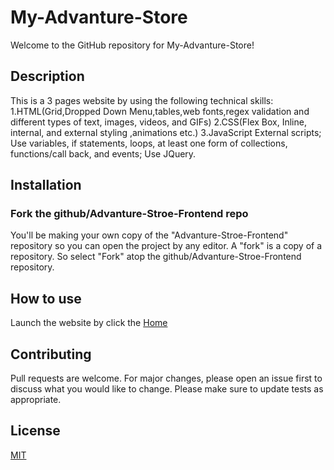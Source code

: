 # My-Advanture-Store
Welcome to the GitHub repository for My-Advanture-Store!
## Description
This is a 3 pages website by using the following technical skills:
1.HTML(Grid,Dropped Down Menu,tables,web fonts,regex validation and different types of text, images, videos, and GIFs)
2.CSS(Flex Box, Inline, internal, and external styling ,animations etc.)
3.JavaScript
  External scripts;
  Use variables, if statements, loops, at least one form of collections, functions/call back, and events;
  Use JQuery.
## Installation
### Fork the github/Advanture-Stroe-Frontend repo
You'll be making your own copy of the "Advanture-Stroe-Frontend" repository so you can open the project by any editor. A "fork" is a copy of a repository. So select "Fork" atop the github/Advanture-Stroe-Frontend repository.
## How to use
Launch the website by click the [Home]( http://127.0.0.1:5500/html/home.html )

## Contributing
Pull requests are welcome. For major changes, please open an issue first to discuss what you would like to change.
Please make sure to update tests as appropriate.

## License
[MIT](https://choosealicense.com/licenses/mit/)
